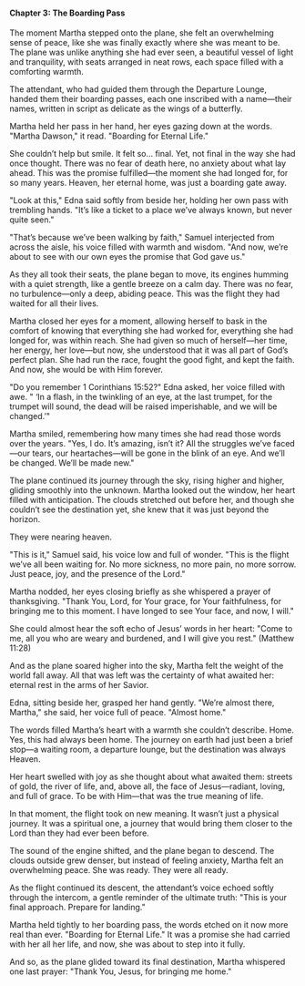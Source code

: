 
#### Chapter 3: The Boarding Pass

The moment Martha stepped onto the plane, she felt an overwhelming sense of peace, like she was finally exactly where she was meant to be. The plane was unlike anything she had ever seen, a beautiful vessel of light and tranquility, with seats arranged in neat rows, each space filled with a comforting warmth.

The attendant, who had guided them through the Departure Lounge, handed them their boarding passes, each one inscribed with a name—their names, written in script as delicate as the wings of a butterfly.

Martha held her pass in her hand, her eyes gazing down at the words. "Martha Dawson," it read. "Boarding for Eternal Life."

She couldn’t help but smile. It felt so… final. Yet, not final in the way she had once thought. There was no fear of death here, no anxiety about what lay ahead. This was the promise fulfilled—the moment she had longed for, for so many years. Heaven, her eternal home, was just a boarding gate away.

"Look at this," Edna said softly from beside her, holding her own pass with trembling hands. "It’s like a ticket to a place we’ve always known, but never quite seen."

"That’s because we’ve been walking by faith," Samuel interjected from across the aisle, his voice filled with warmth and wisdom. "And now, we’re about to see with our own eyes the promise that God gave us."

As they all took their seats, the plane began to move, its engines humming with a quiet strength, like a gentle breeze on a calm day. There was no fear, no turbulence—only a deep, abiding peace. This was the flight they had waited for all their lives.

Martha closed her eyes for a moment, allowing herself to bask in the comfort of knowing that everything she had worked for, everything she had longed for, was within reach. She had given so much of herself—her time, her energy, her love—but now, she understood that it was all part of God’s perfect plan. She had run the race, fought the good fight, and kept the faith. And now, she would be with Him forever.

"Do you remember 1 Corinthians 15:52?" Edna asked, her voice filled with awe. " ‘In a flash, in the twinkling of an eye, at the last trumpet, for the trumpet will sound, the dead will be raised imperishable, and we will be changed.’"

Martha smiled, remembering how many times she had read those words over the years. "Yes, I do. It’s amazing, isn’t it? All the struggles we’ve faced—our tears, our heartaches—will be gone in the blink of an eye. And we’ll be changed. We’ll be made new."

The plane continued its journey through the sky, rising higher and higher, gliding smoothly into the unknown. Martha looked out the window, her heart filled with anticipation. The clouds stretched out before her, and though she couldn’t see the destination yet, she knew that it was just beyond the horizon.

They were nearing heaven.

"This is it," Samuel said, his voice low and full of wonder. "This is the flight we’ve all been waiting for. No more sickness, no more pain, no more sorrow. Just peace, joy, and the presence of the Lord."

Martha nodded, her eyes closing briefly as she whispered a prayer of thanksgiving. "Thank You, Lord, for Your grace, for Your faithfulness, for bringing me to this moment. I have longed to see Your face, and now, I will."

She could almost hear the soft echo of Jesus’ words in her heart: "Come to me, all you who are weary and burdened, and I will give you rest." (Matthew 11:28)

And as the plane soared higher into the sky, Martha felt the weight of the world fall away. All that was left was the certainty of what awaited her: eternal rest in the arms of her Savior.

Edna, sitting beside her, grasped her hand gently. "We’re almost there, Martha," she said, her voice full of peace. "Almost home."

The words filled Martha’s heart with a warmth she couldn’t describe. Home. Yes, this had always been home. The journey on earth had just been a brief stop—a waiting room, a departure lounge, but the destination was always Heaven.

Her heart swelled with joy as she thought about what awaited them: streets of gold, the river of life, and, above all, the face of Jesus—radiant, loving, and full of grace. To be with Him—that was the true meaning of life.

In that moment, the flight took on new meaning. It wasn’t just a physical journey. It was a spiritual one, a journey that would bring them closer to the Lord than they had ever been before.

The sound of the engine shifted, and the plane began to descend. The clouds outside grew denser, but instead of feeling anxiety, Martha felt an overwhelming peace. She was ready. They were all ready.

As the flight continued its descent, the attendant’s voice echoed softly through the intercom, a gentle reminder of the ultimate truth: "This is your final approach. Prepare for landing."

Martha held tightly to her boarding pass, the words etched on it now more real than ever. "Boarding for Eternal Life." It was a promise she had carried with her all her life, and now, she was about to step into it fully.

And so, as the plane glided toward its final destination, Martha whispered one last prayer: "Thank You, Jesus, for bringing me home."
